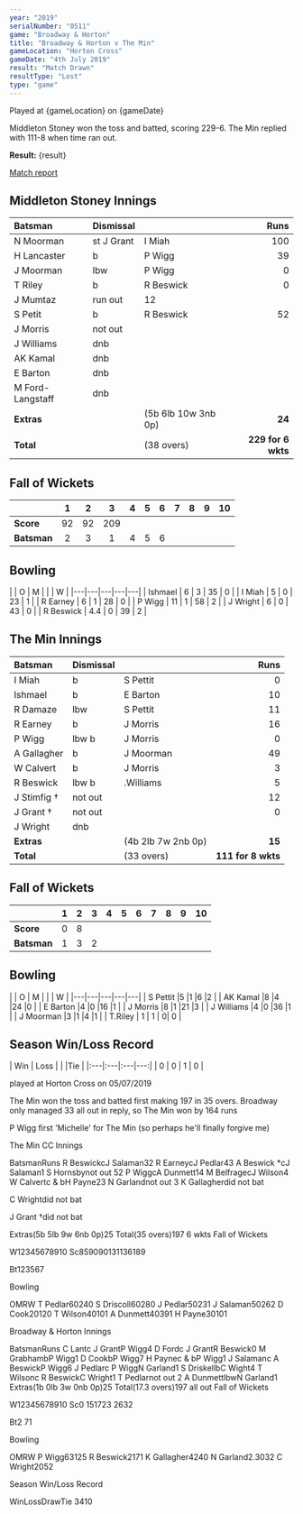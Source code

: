 ```yaml
---
year: "2019"
serialNumber: "0511" 
game: "Broadway & Horton"
title: "Broadway & Horton v The Min"
gameLocation: "Horton Cross"
gameDate: "4th July 2019"
result: "Match Drawn"
resultType: "Lost"
type: "game"
---
```


Played at {gameLocation} on {gameDate}

Middleton Stoney won the toss and batted, scoring 229-6. The Min replied with 111-8 when time ran out. 

**Result:** {result}

<a href="http://www.middletonstoneycc.co.uk/club-news/2019/mscc-vs-the-min-2019/">Match report</a>

## Middleton Stoney Innings

| Batsman | Dismissal |  | Runs |
|:---|:---|---|---:|
| N Moorman | st J Grant | I Miah | 100 |
| H Lancaster | b | P Wigg | 39 |
| J Moorman | lbw | P Wigg | 0 |
| T Riley | b | R Beswick | 0 |
| J Mumtaz | run out | 12 |
| S Petit | b | R Beswick | 52 |
| J Morris | not out | |
| J Williams | dnb | |
| AK Kamal | dnb | |
| E Barton | dnb | |
| M Ford-Langstaff | dnb | |
| **Extras** | | (5b 6lb 10w 3nb 0p) | **24** |
| **Total** | | (38 overs) | **229 for 6 wkts** |

## Fall of Wickets

| | 1 | 2 | 3 | 4 | 5 | 6 | 7 | 8 | 9 | 10 |
|---|:---:|:---:|:---:|:---:|:---:|:---:|:---:|:---:|:---:|:---:|
| **Score** | 92 | 92 | 209 | | | |
| **Batsman** | 2 | 3 | 1 | 4 | 5 | 6 | | |

## Bowling

| | O | M |  |  | W |
|---|---|---|---|---|
| Ishmael | 6 | 3 | 35 | 0 |
| I Miah | 5 | 0 | 23 | 1 |
| R Earney | 6 | 1 | 28 | 0 |
| P Wigg | 11 | 1 | 58 | 2 |
| J Wright | 6 | 0 | 43 | 0 |
| R Beswick | 4.4 | 0 | 39 | 2 |

## The Min Innings

| Batsman | Dismissal |  | Runs |
|:---|:---|---|---:|
| I Miah | b | S Pettit | 0 |
| Ishmael | b | E Barton | 10 |
| R Damaze | lbw |S Pettit | 11 |
| R Earney | b |J Morris | 16 |
| P Wigg | lbw b |J Morris | 0 |
| A Gallagher | b |J Moorman | 49 |
| W Calvert | b |J Morris | 3 |
| R Beswick | lbw b | .Williams | 5 |
| J Stimfig † | not out | | 12 |
| J Grant † | not out | |0 |
| J Wright | dnb | | |
| **Extras** | | (4b 2lb 7w 2nb 0p) | **15** |
| **Total** | | (33 overs) | **111 for 8 wkts** |

## Fall of Wickets

| | 1 | 2 | 3 | 4 | 5 | 6 | 7 | 8 | 9 | 10 |
|---|:---:|:---:|:---:|:---:|:---:|:---:|:---:|:---:|:---:|:---:|
| **Score** | 0 | 8 | | | | |
| **Batsman** | 1 | 3 | 2 | | | | | |

## Bowling

| | O | M |  |  | W |
|---|---|---|---|---|
| S Pettit |5 |1 |6 |2 |
| AK Kamal |8 |4 |24 |0 |
| E Barton |4 |0 |16 |1 |
| J Morris |8 |1 |21 |3 |
| J Williams |4 |0 |36 |1 |
| J Moorman |3 |1 |4 |1 |
| T.Riley | 1 | 1 | 0| 0 |

## Season Win/Loss Record

| Win | Loss |  |  |Tie |
|:---|:---|:---|---:|
| 0 | 0 | 1 | 0 |



played at Horton Cross on 05/07/2019

The Min won the toss and batted first making 197 in 35 overs. Broadway only managed 33 all out in reply, so The Min won by 164 runs

P Wigg first 'Michelle' for The Min (so perhaps he'll finally forgive me)

The Min CC Innings

BatsmanRuns
R BeswickcJ Salaman32
R EarneycJ Pedlar43
A Beswick *cJ Salaman1
S Hornsbynot out
52
P WiggcA Dunmett14
M BelfragecJ Wilson4
W Calvertc & bH Payne23
N Garlandnot out
3
K Gallagherdid not bat

C Wrightdid not bat

J Grant †did not bat

Extras(5b 5lb 9w 6nb 0p)25
Total(35 overs)197 6 wkts
Fall of Wickets

W12345678910
Sc859090131136189



Bt123567



Bowling

OMRW
T Pedlar60240
S Driscoll60280
J Pedlar50231
J Salaman50262
D Cook20120
T Wilson40101
A Dunmett40391
H Payne30101



Broadway & Horton Innings

BatsmanRuns
C Lantc J GrantP Wigg4
D Fordc J GrantR Beswick0
M GrabhambP Wigg1
D CookbP Wigg7
H Paynec & bP Wigg1
J Salamanc A BeswickP Wigg6
J Pedlarc P WiggN Garland1
S DriskellbC Wight4
T Wilsonc R BeswickC Wright1
T Pedlarnot out
2
A DunmettlbwN Garland1
Extras(1b 0lb 3w 0nb 0p)25
Total(17.3 overs)197 all out
Fall of Wickets

W12345678910
Sc0
151723
2632

Bt2
71



Bowling


OMRW
P Wigg63125
R Beswick2171
K Gallagher4240
N Garland2.3032
C Wright2052




Season Win/Loss Record

WinLossDrawTie
3410
